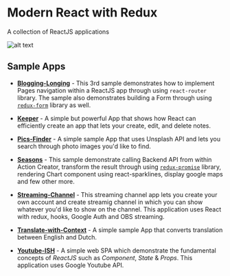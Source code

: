 # Modern React with Redux

A collection of ReactJS applications

![alt text](https://github.com/taroserigano/React-with-Redux/blob/master/Pictures/react.jpeg)


## Sample Apps


- [**Blogging-Longing**](https://github.com/taroserigano/React-with-Redux/tree/master/Blogging-Longing) - This 3rd sample demonstrates how to implement Pages navigation within a ReactJS app through using `react-router` library. The sample also demonstrates building a Form through using [`redux-form`](https://www.npmjs.com/package/redux-form) library as well.

- [**Keeper**](https://github.com/taroserigano/React-with-Redux/tree/master/Keeper) - A simple but powerful App that shows how React can efficiently create an app that lets your create, edit, and delete notes. 

- [**Pics-Finder**](https://github.com/taroserigano/React-with-Redux/tree/master/Pics-Finder) - A simple sample App that uses Unsplash API and lets you search through photo images you'd like to find.

- [**Seasons**](https://github.com/taroserigano/React-with-Redux/tree/master/Seasons) - This sample demonstrate calling Backend API from within Action Creator, transform the result through using [`redux-promise`](https://www.npmjs.com/package/redux-promise) library, rendering Chart component using react-sparklines, display google maps and few other more.

- [**Streaming-Channel**](https://github.com/taroserigano/React-with-Redux/tree/master/Streaming-Channel) - 
This streaming channel app lets you create your own account and create streamig channel in which
you can show whatever you'd like to show on the channel. This application uses React with redux, hooks, Google Auth and OBS streaming. 

- [**Translate-with-Context**](https://github.com/taroserigano/React-with-Redux/tree/master/Translate-with-Context) - A simple sample App that converts translation between English and Dutch. 

- [**Youtube-ISH**](https://github.com/taroserigano/React-with-Redux/tree/master/Youtube-ISH) - A simple web SPA which demonstrate the fundamental concepts of *ReactJS* such as *Component*, *State* & *Props*. This application uses Google Youtube API.

